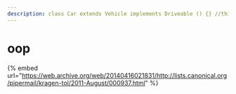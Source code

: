 ```yaml
---
description: class Car extends Vehicle implements Driveable () {} //this isnt oop btw
---
```


# oop

{% embed url="https://web.archive.org/web/20140416021831/http://lists.canonical.org/pipermail/kragen-tol/2011-August/000937.html" %}

